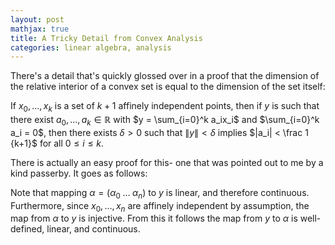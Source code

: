 ```yaml
---
layout: post
mathjax: true
title: A Tricky Detail from Convex Analysis
categories: linear algebra, analysis 
---
```


There's a detail that's quickly glossed over in a proof that the dimension of
the relative interior of a convex set is equal to the dimension of the set
itself:

If $x_0,\ldots,x_k$ is a set of $k+1$ affinely independent points, then if $y$
is such that there exist $a_0,\ldots,a_k \in \mathbb R$ with $y = \sum_{i=0}^k
a_ix_i$ and $\sum_{i=0}^k a_i = 0$, then there exists $\delta > 0$ such that
$\|y\| < \delta$ implies $|a_i| < \frac 1 {k+1}$ for all $0 \le i \le k$. 

There is actually an easy proof for this- one that was pointed out to me by a
kind passerby. It goes as follows:

Note that mapping $\alpha = (\alpha_0 \;\ldots \;\alpha_n)$ to $y$ is linear,
and therefore continuous. Furthermore, since $x_0,\ldots,x_n$ are affinely
independent by assumption, the map from $\alpha$ to $y$ is injective. From this
it follows the map from $y$ to $\alpha$ is well-defined, linear, and
continuous.
